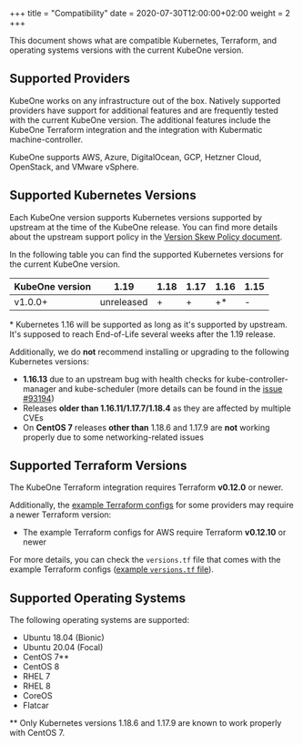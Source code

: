 +++
title = "Compatibility"
date = 2020-07-30T12:00:00+02:00
weight = 2
+++

This document shows what are compatible Kubernetes, Terraform, and operating
systems versions with the current KubeOne version.

## Supported Providers

KubeOne works on any infrastructure out of the box. Natively supported
providers have support for additional features and are frequently tested with
the current KubeOne version. The additional features include the KubeOne
Terraform integration and the integration with Kubermatic machine-controller.

KubeOne supports AWS, Azure, DigitalOcean, GCP, Hetzner Cloud,
OpenStack, and VMware vSphere.

## Supported Kubernetes Versions

Each KubeOne version supports Kubernetes versions supported by upstream at the
time of the KubeOne release. You can find more details about the upstream
support policy in the [Version Skew Policy document][upstream-supported-versions].

In the following table you can find the supported Kubernetes versions for the
current KubeOne version.


| KubeOne version | 1.19       | 1.18 | 1.17 | 1.16 | 1.15 |
| --------------- | ---------- | ---- | ---- | ---- | ---- |
| v1.0.0+         | unreleased | +    | +    | +*   | -    |

\* Kubernetes 1.16 will be supported as long as it's supported by upstream.
It's supposed to reach End-of-Life several weeks after the 1.19 release.

Additionally, we do **not** recommend installing or upgrading to the following
Kubernetes versions:

* **1.16.13** due to an upstream bug with health checks for
  kube-controller-manager and kube-scheduler (more details can be found in the
  [issue #93194][kubernetes-issue-93194])
* Releases **older than 1.16.11/1.17.7/1.18.4** as they are affected by
  multiple CVEs
* On **CentOS 7** releases **other than** 1.18.6 and 1.17.9 are **not**
  working properly due to some networking-related issues

## Supported Terraform Versions

The KubeOne Terraform integration requires Terraform **v0.12.0** or newer.

Additionally, the [example Terraform configs][terraform-configs] for some
providers may require a newer Terraform version:

* The example Terraform configs for AWS require Terraform **v0.12.10** or newer

For more details, you can check the `versions.tf` file that comes with the
example Terraform configs ([example `versions.tf` file][aws-versions-tf]).

## Supported Operating Systems

The following operating systems are supported:

* Ubuntu 18.04 (Bionic)
* Ubuntu 20.04 (Focal)
* CentOS 7**
* CentOS 8
* RHEL 7
* RHEL 8
* CoreOS
* Flatcar

\*\* Only Kubernetes versions 1.18.6 and 1.17.9 are known to work properly with
CentOS 7.

[upstream-supported-versions]: https://kubernetes.io/docs/setup/release/version-skew-policy/#supported-versions
[kubernetes-issue-93194]: https://github.com/kubernetes/kubernetes/issues/93194
[terraform-configs]: https://github.com/kubermatic/kubeone/tree/master/examples/terraform
[aws-versions-tf]: https://github.com/kubermatic/kubeone/blob/master/examples/terraform/aws/versions.tf
